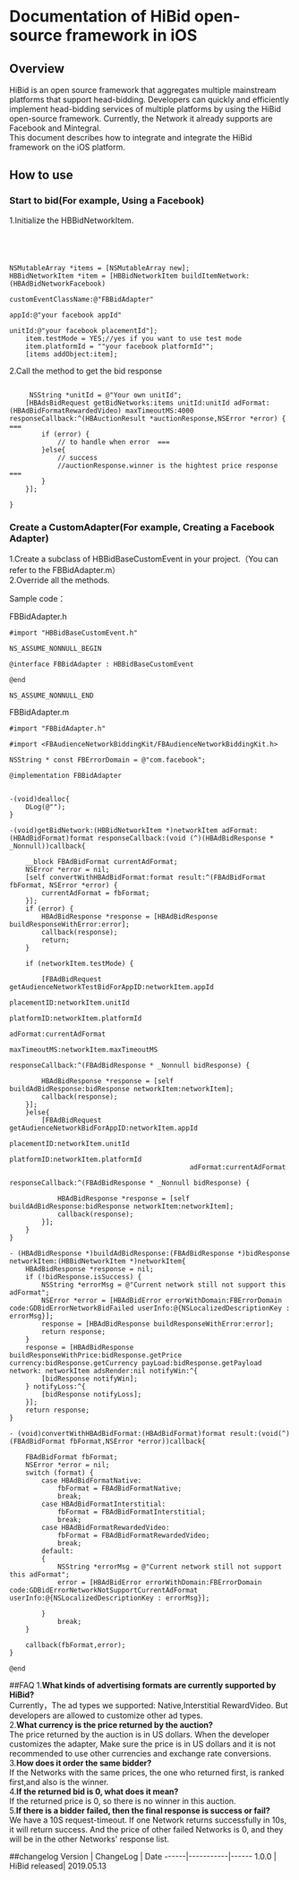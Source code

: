 
# Documentation of HiBid open-source framework in iOS


## Overview

HiBid is an open source framework that aggregates multiple mainstream platforms that support head-bidding. Developers can quickly and efficiently implement head-bidding services of multiple platforms by using the HiBid open-source framework. Currently, the Network it already supports are Facebook and Mintegral.<br/>
This document describes how to integrate and integrate the HiBid framework on the iOS platform.


## How to use



### Start to bid(For example, Using a Facebook)


1.Initialize the HBBidNetworkItem.

```objective




NSMutableArray *items = [NSMutableArray new];
HBBidNetworkItem *item = [HBBidNetworkItem buildItemNetwork:(HBAdBidNetworkFacebook)
                                            customEventClassName:@"FBBidAdapter"
                                                           appId:@"your facebook appId"
                                                          unitId:@"your facebook placementId"];
    item.testMode = YES;//yes if you want to use test mode
    item.platformId = ""your facebook platformId"";
    [items addObject:item];
```

2.Call the method to get the bid response

```objective

     NSString *unitId = @"Your own unitId";
    [HBAdsBidRequest getBidNetworks:items unitId:unitId adFormat:(HBAdBidFormatRewardedVideo) maxTimeoutMS:4000 responseCallback:^(HBAuctionResult *auctionResponse,NSError *error) { ===
        if (error) {
            // to handle when error  ===
        }else{
            // success
            //auctionResponse.winner is the hightest price response   ===
        }
    }];

}
```


### Create a CustomAdapter(For example, Creating a Facebook Adapter)


1.Create a subclass of HBBidBaseCustomEvent in your project.（You can refer to the FBBidAdapter.m）<br/>
2.Override all the methods.<br/>


Sample code：

FBBidAdapter.h

```objective
#import "HBBidBaseCustomEvent.h"

NS_ASSUME_NONNULL_BEGIN

@interface FBBidAdapter : HBBidBaseCustomEvent

@end

NS_ASSUME_NONNULL_END
```

FBBidAdapter.m

```objective
#import "FBBidAdapter.h"

#import <FBAudienceNetworkBiddingKit/FBAudienceNetworkBiddingKit.h>

NSString * const FBErrorDomain = @"com.facebook";

@implementation FBBidAdapter


-(void)dealloc{
    DLog(@"");
}

-(void)getBidNetwork:(HBBidNetworkItem *)networkItem adFormat:(HBAdBidFormat)format responseCallback:(void (^)(HBAdBidResponse * _Nonnull))callback{

    __block FBAdBidFormat currentAdFormat;
    NSError *error = nil;
    [self convertWithHBAdBidFormat:format result:^(FBAdBidFormat fbFormat, NSError *error) {
        currentAdFormat = fbFormat;
    }];
    if (error) {
        HBAdBidResponse *response = [HBAdBidResponse buildResponseWithError:error];
        callback(response);
        return;
    }

    if (networkItem.testMode) {

        [FBAdBidRequest getAudienceNetworkTestBidForAppID:networkItem.appId
                                              placementID:networkItem.unitId
                                               platformID:networkItem.platformId
                                                 adFormat:currentAdFormat
                                             maxTimeoutMS:networkItem.maxTimeoutMS
                                         responseCallback:^(FBAdBidResponse * _Nonnull bidResponse) {
        
        HBAdBidResponse *response = [self buildAdBidResponse:bidResponse networkItem:networkItem];
        callback(response);
    }];
    }else{
        [FBAdBidRequest getAudienceNetworkBidForAppID:networkItem.appId
                                          placementID:networkItem.unitId
                                           platformID:networkItem.platformId
                                             adFormat:currentAdFormat
                                     responseCallback:^(FBAdBidResponse * _Nonnull bidResponse) {

            HBAdBidResponse *response = [self buildAdBidResponse:bidResponse networkItem:networkItem];
            callback(response);
        }];
    }
}

- (HBAdBidResponse *)buildAdBidResponse:(FBAdBidResponse *)bidResponse networkItem:(HBBidNetworkItem *)networkItem{
    HBAdBidResponse *response = nil;
    if (!bidResponse.isSuccess) {
        NSString *errorMsg = @"Current network still not support this adFormat";
        NSError *error = [HBAdBidError errorWithDomain:FBErrorDomain code:GDBidErrorNetworkBidFailed userInfo:@{NSLocalizedDescriptionKey : errorMsg}];
        response = [HBAdBidResponse buildResponseWithError:error];
        return response;
    }
    response = [HBAdBidResponse buildResponseWithPrice:bidResponse.getPrice currency:bidResponse.getCurrency payLoad:bidResponse.getPayload network: networkItem adsRender:nil notifyWin:^{
        [bidResponse notifyWin];
    } notifyLoss:^{
        [bidResponse notifyLoss];
    }];
    return response;
}

- (void)convertWithHBAdBidFormat:(HBAdBidFormat)format result:(void(^)(FBAdBidFormat fbFormat,NSError *error))callback{
    
    FBAdBidFormat fbFormat;
    NSError *error = nil;
    switch (format) {
        case HBAdBidFormatNative:
            fbFormat = FBAdBidFormatNative;
            break;
        case HBAdBidFormatInterstitial:
            fbFormat = FBAdBidFormatInterstitial;
            break;
        case HBAdBidFormatRewardedVideo:
            fbFormat = FBAdBidFormatRewardedVideo;
            break;
        default:
        {
            NSString *errorMsg = @"Current network still not support this adFormat";
            error = [HBAdBidError errorWithDomain:FBErrorDomain code:GDBidErrorNetworkNotSupportCurrentAdFormat userInfo:@{NSLocalizedDescriptionKey : errorMsg}];

        }
            break;
    }

    callback(fbFormat,error);
}

@end
```




##FAQ
1.**What kinds of advertising formats are currently supported by HiBid?**<br/>
Currently，The ad types we supported: Native,Interstitial RewardVideo. But developers are allowed to customize other ad types.<br/>
2.**What currency is the price returned by the auction?**<br/>
The price returned by the auction is in US dollars. When the developer customizes the adapter, Make sure the price is in US dollars and it is not recommended to use other currencies and exchange rate conversions.<br/>
3.**How does it order the same bidder?**<br/>
If the Networks with the same prices, the one who returned first, is ranked first,and also is the winner.<br/>
4.**If the returned bid is 0, what does it mean?**<br/>
If the returned price is 0, so there is no winner in this auction.<br/>
5.**If there is a bidder failed, then the final response is success or fail?**<br/>
We have a 10S request-timeout. If one Network returns successfully in 10s, it will return success. And the price of other failed Networks is 0, and they will be in the other Networks' response list.

##changelog
Version | ChangeLog | Date
------|-----------|------
1.0.0 | HiBid released| 2019.05.13

